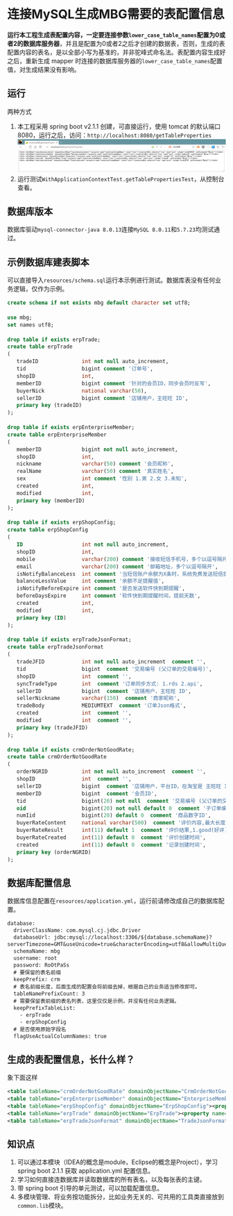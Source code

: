 # 连接MySQL生成MBG需要的表配置信息
**运行本工程生成表配置内容，一定要连接参数`lower_case_table_names`配置为0或者2的数据库服务器**，并且是配置为0或者2之后才创建的数据表，否则，生成的表配置内容的表名，是以全部小写为基准的，并非驼峰式命名法。表配置内容生成好之后，重新生成 mapper 时连接的数据库服务器的`lower_case_table_names`配置值，对生成结果没有影响。

## 运行
两种方式
1. 本工程采用 spring boot v2.1.1 创建，可直接运行，使用 tomcat 的默认端口8080，运行之后，访问：`http://localhost:8080/getTableProperties`
    ![](./mbg-demo.png)
1. 运行测试`WithApplicationContextTest.getTablePropertiesTest`，从控制台查看。

## 数据库版本
数据库驱动`mysql-connector-java 8.0.13`连接`MySQL 8.0.11`和`5.7.23`均测试通过。

## 示例数据库建表脚本
可以直接导入`resources/schema.sql`运行本示例进行测试。数据库表没有任何业务逻辑，仅作为示例。
```sql
create schema if not exists mbg default character set utf8;

use mbg;
set names utf8;

drop table if exists erpTrade;
create table erpTrade
(
   tradeID              int not null auto_increment,
   tid                  bigint comment '订单号',
   shopID               int,
   memberID             bigint comment '针对的会员ID，同步会员时反写',
   buyerNick            national varchar(50),
   sellerID             bigint comment '店铺用户，主旺旺 ID',
   primary key (tradeID)
);

drop table if exists erpEnterpriseMember;
create table erpEnterpriseMember
(
   memberID             bigint not null auto_increment,
   shopID               int,
   nickname             varchar(50) comment '会员昵称',
   realName             varchar(50) comment '真实姓名',
   sex                  int comment '性别 1.男 2.女 3.未知',
   created              int,
   modified             int,
   primary key (memberID)
);

drop table if exists erpShopConfig;
create table erpShopConfig
(
   ID                   int not null auto_increment,
   shopID               int,
   mobile               varchar(200) comment '接收短信手机号，多个以逗号隔开',
   email                varchar(200) comment '邮箱地址，多个以逗号隔开',
   isNotifyBalanceLess  int comment '当短信账户余额为X条时，系统免费发送短信提醒您及时充值。',
   balanceLessValue     int comment '余额不足提醒值',
   isNotifyBeforeExpire int comment '是否发送软件快到期提醒',
   beforeDaysExpire     int comment '软件快到期提醒时间，提前天数',
   created              int,
   modified             int,
   primary key (ID)
);

drop table if exists erpTradeJsonFormat;
create table erpTradeJsonFormat
(
   tradeJFID            int not null auto_increment  comment '',
   tid                  bigint  comment '交易编号 (父订单的交易编号)',
   shopID               int  comment '',
   syncTradeType        int  comment '订单同步方式: 1.rds 2.api',
   sellerID             bigint  comment '店铺用户，主旺旺 ID',
   sellerNickname       varchar(150)  comment '商家昵称',
   tradeBody            MEDIUMTEXT  comment '订单Json格式',
   created              int  comment '',
   modified             int  comment '',
   primary key (tradeJFID)
);

drop table if exists crmOrderNotGoodRate;
create table crmOrderNotGoodRate
(
   orderNGRID           int not null auto_increment  comment '',
   shopID               int  comment '',
   sellerID             bigint  comment '店铺用户，平台ID，在淘宝是 主旺旺 ID',
   memberID             bigint  comment '会员ID',
   tid                  bigint(20) not null  comment '交易编号 (父订单的交易编号)',
   oid                  bigint(20) not null default 0  comment '子订单编号',
   numIid               bigint(20) default 0  comment '商品数字ID',
   buyerRateContent     national varchar(500)  comment '评价内容,最大长度:500个汉字',
   buyerRateResult      int(11) default 1  comment '评价结果,1.good(好评), 2.neutral(中评), 3.bad(差评)',
   buyerRateCreated     int(11) default 0  comment '评价创建时间',
   created              int(11) default 0  comment '记录创建时间',
   primary key (orderNGRID)
);
```

## 数据库配置信息
数据库信息配置在`resources/application.yml`，运行前请修改成自己的数据库配置。
```
database:
  driverClassName: com.mysql.cj.jdbc.Driver
  databaseUrl: jdbc:mysql://localhost:3306/${database.schemaName}?serverTimezone=GMT&useUnicode=true&characterEncoding=utf8&allowMultiQueries=true&autoReconnect=true&failOverReadOnly=false&socketTimeout=20000
  schemaName: mbg
  username: root
  password: RoOtPaSs
  # 要保留的表名前缀
  keepPrefix: crm
  # 表名前缀长度，后面生成的配置会将前缀去掉，根据自己的业务适当修改即可。
  tableNamePrefixCount: 3
  # 需要保留表前缀的表名列表，这里仅仅是示例，并没有任何业务逻辑。
  keepPrefixTableList:
    - erpTrade
    - erpShopConfig
  # 是否使用原始字段名
  flagUseActualColumnNames: true
```

## 生成的表配置信息，长什么样？
象下面这样
```xml
<table tableName="crmOrderNotGoodRate" domainObjectName="CrmOrderNotGoodRate"><property name="useActualColumnNames" value="true"/><generatedKey identity="true" type="post" column="orderNGRID" sqlStatement="Mysql"/></table>
<table tableName="erpEnterpriseMember" domainObjectName="EnterpriseMember"><property name="useActualColumnNames" value="true"/><generatedKey identity="true" type="post" column="memberID" sqlStatement="Mysql"/></table>
<table tableName="erpShopConfig" domainObjectName="ErpShopConfig"><property name="useActualColumnNames" value="true"/><generatedKey identity="true" type="post" column="ID" sqlStatement="Mysql"/></table>
<table tableName="erpTrade" domainObjectName="ErpTrade"><property name="useActualColumnNames" value="true"/><generatedKey identity="true" type="post" column="tradeID" sqlStatement="Mysql"/></table>
<table tableName="erpTradeJsonFormat" domainObjectName="TradeJsonFormat"><property name="useActualColumnNames" value="true"/><generatedKey identity="true" type="post" column="tradeJFID" sqlStatement="Mysql"/></table>
```

## 知识点
1. 可以通过本模块（IDEA的概念是module，Eclipse的概念是Project），学习 spring boot 2.1.1 获取 application.yml 配置信息。
1. 学习如何直接连数据库并读取数据库的所有表名，以及每张表的主键。
1. 带 spring boot 引导的单元测试，可以加载配置信息。
1. 多模块管理、将业务按功能拆分，比如业务无关的、可共用的工具类直接放到`common.lib`模块。